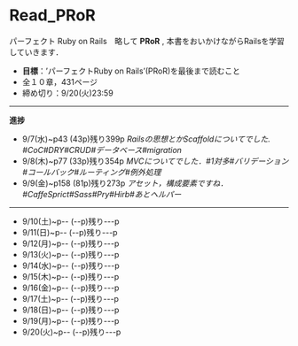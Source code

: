 # Read_PRoR

パーフェクト Ruby on Rails　略して **PRoR** ,
本書をおいかけながらRailsを学習していきます．

* **目標**：’パーフェクトRuby on Rails’(PRoR)を最後まで読むこと
* 全１０章，431ページ
* 締め切り：9/20(火)23:59

***

**進捗**

* 9/7(水)~p43 (43p)残り399p    _Railsの思想とかScaffoldについてでした. #CoC#DRY#CRUD#データベース#migration_
* 9/8(木)~p77 (33p)残り354p    _MVCについてでした．#1対多#バリデーション#コールバック#ルーティング#例外処理_
* 9/9(金)~p158 (81p)残り273p   _アセット，構成要素ですね．#CaffeSprict#Sass#Pry#Hirb#あとヘルパー_

***

* 9/10(土)~p-- (--p)残り---p
* 9/11(日)~p-- (--p)残り---p
* 9/12(月)~p-- (--p)残り---p
* 9/13(火)~p-- (--p)残り---p
* 9/14(水)~p-- (--p)残り---p
* 9/15(木)~p-- (--p)残り---p
* 9/16(金)~p-- (--p)残り---p
* 9/17(土)~p-- (--p)残り---p
* 9/18(日)~p-- (--p)残り---p
* 9/19(月)~p-- (--p)残り---p
* 9/20(火)~p-- (--p)残り---p
